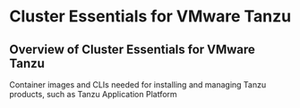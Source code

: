 # Cluster Essentials for VMware Tanzu

## <a id='overview'></a> Overview of Cluster Essentials for VMware Tanzu

Container images and CLIs needed for installing and managing Tanzu products, such as Tanzu Application Platform

